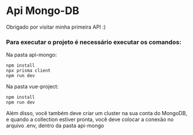 # Api Mongo-DB
Obrigado por visitar minha primeira API :)


### Para executar o projeto é necessário executar os comandos:
Na pasta api-mongo:
````
npm install
npx prisma client
npm run dev
````


Na pasta vue-project:
````
npm install
npm run dev
````

Além disso, você também deve criar um cluster na sua conta do MongoDB, e quando a collection estiver pronta, você deve colocar a conexão no arquivo .env, dentro da pasta api-mongo
